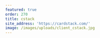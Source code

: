 ```yaml
---
featured: true
order: 270
title: cstack
site_address: 'https://cardstack.com/'
image: /images/uploads/client_cstack.jpg
---
```


